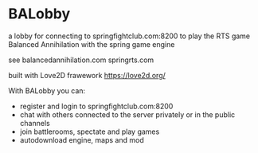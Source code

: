 # BALobby 
a lobby for connecting to springfightclub.com:8200 to play the RTS game Balanced Annihilation with the spring game engine

see
balancedannihilation.com
springrts.com

built with Love2D frawework
https://love2d.org/

With BALobby you can:
- register and login to springfightclub.com:8200
- chat with others connected to the server privately or in the public channels
- join battlerooms, spectate and play games
- autodownload engine, maps and mod
